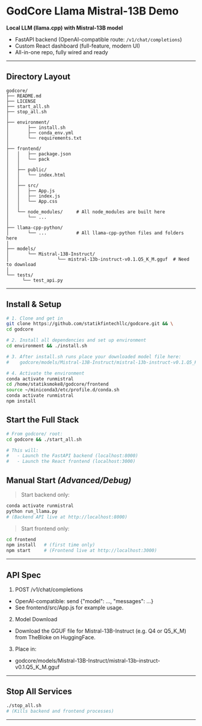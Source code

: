 # GodCore Llama Mistral-13B Demo

**Local LLM (llama.cpp) with Mistral-13B model**
- FastAPI backend (OpenAI-compatible route: `/v1/chat/completions`)
- Custom React dashboard (full-feature, modern UI)
- All-in-one repo, fully wired and ready

---

## **Directory Layout**

```text
godcore/
├── README.md
├── LICENSE
├── start_all.sh
├── stop_all.sh
│
├── environment/
│       ├── install.sh
│       ├── conda_env.yml
│       └── requirements.txt
│
├── frontend/
│   │   ├── package.json
│   │   └── pack
│   │
│   ├── public/
│   │   └── index.html
│   │
│   ├── src/
│   │   ├── App.js
│   │   ├── index.js
│   │   └── App.css
│   │
│   └── node_modules/     # All node_modules are built here
│       └── ...
│
├── llama-cpp-python/        
│       └── ...           # All llama-cpp-python files and folders here
│
├── models/
│       └── Mistral-13B-Instruct/
│                  └── mistral-13b-instruct-v0.1.Q5_K_M.gguf  # Need to download
│
└── tests/
      └── test_api.py
```

---

## **Install & Setup**

```bash
# 1. Clone and get in
git clone https://github.com/statikfintechllc/godcore.git && \
cd godcore

# 2. Install all dependencies and set up environment
cd environment && ./install.sh

# 3. After install.sh runs place your downloaded model file here:
#    godcore/models/Mistral-13B-Instruct/mistral-13b-instruct-v0.1.Q5_K_M.gguf

# 4. Activate the environment
conda activate runmistral
cd /home/statiksmoke8/godcore/frontend
source ~/miniconda3/etc/profile.d/conda.sh
conda activate runmistral
npm install
```

## **Start the Full Stack**

```bash
# From godcore/ root:
cd godcore && ./start_all.sh

# This will:
#   - Launch the FastAPI backend (localhost:8000)
#   - Launch the React frontend (localhost:3000)
```

## **Manual Start** *(Advanced/Debug)*

> Start backend only:

```bash
conda activate runmistral
python run_llama.py
# (Backend API live at http://localhost:8000)
```

> Start frontend only:

```bash
cd frontend
npm install   # (first time only)
npm start     # (Frontend live at http://localhost:3000)
```

---

## **API Spec**
1. POST /v1/chat/completions
- OpenAI-compatible: send {"model": ..., "messages": ...}
- See frontend/src/App.js for example usage.

2. Model Download
- Download the GGUF file for Mistral-13B-Instruct (e.g. Q4 or Q5_K_M) from TheBloke on HuggingFace.

3. Place in:
- godcore/models/Mistral-13B-Instruct/mistral-13b-instruct-v0.1.Q5_K_M.gguf

---

## **Stop All Services**

```bash
./stop_all.sh
# (Kills backend and frontend processes)
```

---

